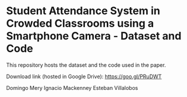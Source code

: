 # Student Attendance System in Crowded Classrooms using a Smartphone Camera - Dataset and Code

This repository hosts the dataset and the code used in the paper.

Download link (hosted in Google Drive): https://goo.gl/PRuDWT

Domingo Mery
Ignacio Mackenney
Esteban Villalobos
